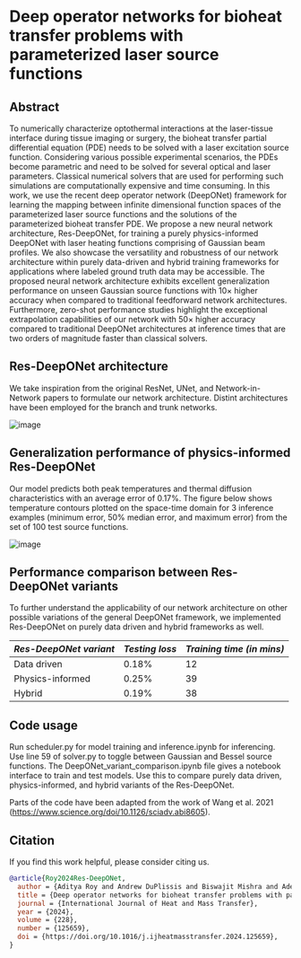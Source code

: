 # Deep operator networks for bioheat transfer problems with parameterized laser source functions



## Abstract

To numerically characterize optothermal interactions at the laser-tissue interface during tissue imaging or surgery, the bioheat transfer partial differential equation (PDE) needs to be solved with a laser excitation source function. Considering various possible experimental scenarios, the PDEs become parametric and need to be solved for several optical and laser parameters. Classical numerical solvers that are used for performing such simulations are computationally expensive and time consuming. In this work, we use the recent deep operator network (DeepONet) framework for learning the mapping between infinite dimensional function spaces of the parameterized laser source functions and the solutions of the parameterized bioheat transfer PDE. We propose a new neural network architecture, Res-DeepONet, for training a purely physics-informed DeepONet with laser heating functions comprising of Gaussian beam profiles. We also showcase the versatility and robustness of our network architecture within purely data-driven and hybrid training frameworks for applications where labeled ground truth data may be accessible. The proposed neural network architecture exhibits excellent generalization performance on unseen Gaussian source functions with 10× higher accuracy when compared to traditional feedforward network architectures. Furthermore, zero-shot performance studies highlight the exceptional extrapolation capabilities of our network with 50× higher accuracy compared to traditional DeepONet architectures at inference times that are two orders of magnitude faster than classical solvers. 

## Res-DeepONet architecture

We take inspiration from the original ResNet, UNet, and Network-in-Network papers to formulate our network architecture. Distint architectures have been employed for the branch and trunk networks.

![image](https://github.com/adi-roy/Res-DeepONet/assets/145612549/e4dc1713-d6b8-42de-8420-75de8d63b380)


## Generalization performance of physics-informed Res-DeepONet

Our model predicts both peak temperatures and thermal diffusion characteristics with an average error of 0.17%. The figure below shows temperature contours plotted on the space-time domain for 3 inference examples (minimum error, 50% median error, and maximum error) from the set of 100 test source functions. 

![image](https://github.com/adi-roy/Res-DeepONet/assets/145612549/e35b9d12-2953-44c2-821e-52364fdeb2bc)

## Performance comparison between Res-DeepONet variants

To further understand the applicability of our network architecture on other possible variations of the general DeepONet framework, we implemented Res-DeepONet on purely data driven and hybrid frameworks as well. 

| *Res-DeepONet variant*  | *Testing loss* | *Training time (in mins)* |
| ------------- | ------------- | ------------ |
| Data driven   | 0.18%  | 12 |
| Physics-informed   | 0.25%  | 39 |
| Hybrid  | 0.19%  | 38 |

## Code usage

Run scheduler.py for model training and inference.ipynb for inferencing. Use line 59 of solver.py to toggle between Gaussian and Bessel source functions. 
The DeepONet_variant_comparison.ipynb file gives a notebook interface to train and test models. Use this to compare purely data driven, physics-informed, and hybrid variants of the Res-DeepONet. 

Parts of the code have been adapted from the work of Wang et al. 2021 (https://www.science.org/doi/10.1126/sciadv.abi8605).

## Citation

If you find this work helpful, please consider citing us.

```bibtex
@article{Roy2024Res-DeepONet,
  author = {Aditya Roy and Andrew DuPlissis and Biswajit Mishra and Adela Ben-Yakar},
  title = {Deep operator networks for bioheat transfer problems with parameterized laser source functions},
  journal = {International Journal of Heat and Mass Transfer},
  year = {2024},
  volume = {228},
  number = {125659},
  doi = {https://doi.org/10.1016/j.ijheatmasstransfer.2024.125659},
}

